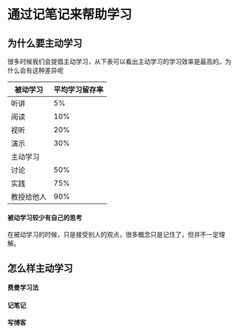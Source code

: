 # 通过记笔记来帮助学习

## 为什么要主动学习

很多时候我们会提倡主动学习，从下表可以看出主动学习的学习效率是最高的。为什么会有这种差异呢

| 被动学习   | 平均学习留存率 |
| ---------- | -------------- |
| 听讲       | 5%             |
| 阅读       | 10%            |
| 视听       | 20%            |
| 演示       | 30%            |
| 主动学习   |                |
| 讨论       | 50%            |
| 实践       | 75%            |
| 教授给他人 | 90%            |

#### 被动学习较少有自己的思考

在被动学习的时候，只是接受别人的观点，很多概念只是记住了，但并不一定理解。





## 怎么样主动学习

#### 费曼学习法

#### 记笔记

#### 写博客